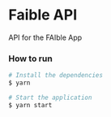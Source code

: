 # Faible API
API for the FAIble App


### How to run
```bash
# Install the dependencies
$ yarn

# Start the application
$ yarn start
```